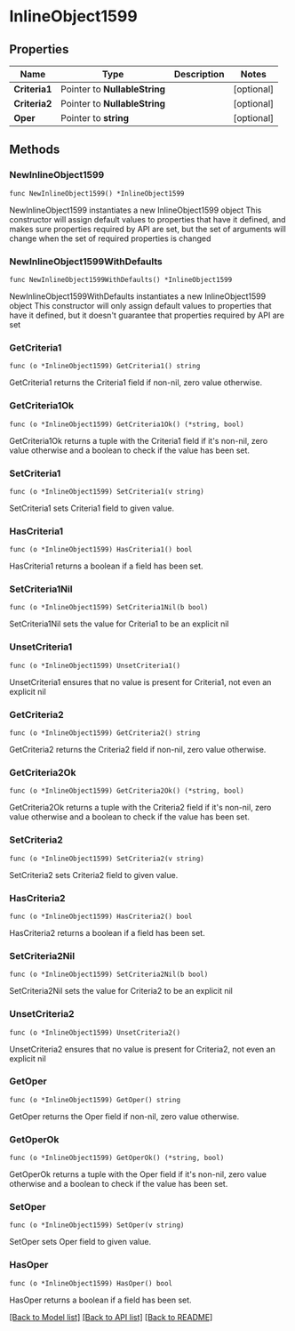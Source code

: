 # InlineObject1599

## Properties

Name | Type | Description | Notes
------------ | ------------- | ------------- | -------------
**Criteria1** | Pointer to **NullableString** |  | [optional] 
**Criteria2** | Pointer to **NullableString** |  | [optional] 
**Oper** | Pointer to **string** |  | [optional] 

## Methods

### NewInlineObject1599

`func NewInlineObject1599() *InlineObject1599`

NewInlineObject1599 instantiates a new InlineObject1599 object
This constructor will assign default values to properties that have it defined,
and makes sure properties required by API are set, but the set of arguments
will change when the set of required properties is changed

### NewInlineObject1599WithDefaults

`func NewInlineObject1599WithDefaults() *InlineObject1599`

NewInlineObject1599WithDefaults instantiates a new InlineObject1599 object
This constructor will only assign default values to properties that have it defined,
but it doesn't guarantee that properties required by API are set

### GetCriteria1

`func (o *InlineObject1599) GetCriteria1() string`

GetCriteria1 returns the Criteria1 field if non-nil, zero value otherwise.

### GetCriteria1Ok

`func (o *InlineObject1599) GetCriteria1Ok() (*string, bool)`

GetCriteria1Ok returns a tuple with the Criteria1 field if it's non-nil, zero value otherwise
and a boolean to check if the value has been set.

### SetCriteria1

`func (o *InlineObject1599) SetCriteria1(v string)`

SetCriteria1 sets Criteria1 field to given value.

### HasCriteria1

`func (o *InlineObject1599) HasCriteria1() bool`

HasCriteria1 returns a boolean if a field has been set.

### SetCriteria1Nil

`func (o *InlineObject1599) SetCriteria1Nil(b bool)`

 SetCriteria1Nil sets the value for Criteria1 to be an explicit nil

### UnsetCriteria1
`func (o *InlineObject1599) UnsetCriteria1()`

UnsetCriteria1 ensures that no value is present for Criteria1, not even an explicit nil
### GetCriteria2

`func (o *InlineObject1599) GetCriteria2() string`

GetCriteria2 returns the Criteria2 field if non-nil, zero value otherwise.

### GetCriteria2Ok

`func (o *InlineObject1599) GetCriteria2Ok() (*string, bool)`

GetCriteria2Ok returns a tuple with the Criteria2 field if it's non-nil, zero value otherwise
and a boolean to check if the value has been set.

### SetCriteria2

`func (o *InlineObject1599) SetCriteria2(v string)`

SetCriteria2 sets Criteria2 field to given value.

### HasCriteria2

`func (o *InlineObject1599) HasCriteria2() bool`

HasCriteria2 returns a boolean if a field has been set.

### SetCriteria2Nil

`func (o *InlineObject1599) SetCriteria2Nil(b bool)`

 SetCriteria2Nil sets the value for Criteria2 to be an explicit nil

### UnsetCriteria2
`func (o *InlineObject1599) UnsetCriteria2()`

UnsetCriteria2 ensures that no value is present for Criteria2, not even an explicit nil
### GetOper

`func (o *InlineObject1599) GetOper() string`

GetOper returns the Oper field if non-nil, zero value otherwise.

### GetOperOk

`func (o *InlineObject1599) GetOperOk() (*string, bool)`

GetOperOk returns a tuple with the Oper field if it's non-nil, zero value otherwise
and a boolean to check if the value has been set.

### SetOper

`func (o *InlineObject1599) SetOper(v string)`

SetOper sets Oper field to given value.

### HasOper

`func (o *InlineObject1599) HasOper() bool`

HasOper returns a boolean if a field has been set.


[[Back to Model list]](../README.md#documentation-for-models) [[Back to API list]](../README.md#documentation-for-api-endpoints) [[Back to README]](../README.md)


